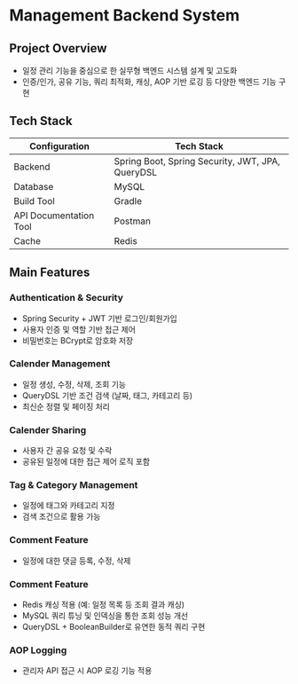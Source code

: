 # Management Backend System
## Project Overview
- 일정 관리 기능을 중심으로 한 실무형 백엔드 시스템 설계 및 고도화
- 인증/인가, 공유 기능, 쿼리 최적화, 캐싱, AOP 기반 로깅 등 다양한 백엔드 기능 구현

## Tech Stack
| Configuration | Tech Stack |
|------|-----------|
| Backend | Spring Boot, Spring Security, JWT, JPA, QueryDSL |
| Database | MySQL |
| Build Tool | Gradle |
| API Documentation Tool | Postman |
| Cache | Redis |

## Main Features
### Authentication & Security
- Spring Security + JWT 기반 로그인/회원가입
- 사용자 인증 및 역할 기반 접근 제어
- 비밀번호는 BCrypt로 암호화 저장

### Calender Management
- 일정 생성, 수정, 삭제, 조회 기능
- QueryDSL 기반 조건 검색 (날짜, 태그, 카테고리 등)
- 최신순 정렬 및 페이징 처리

### Calender Sharing
- 사용자 간 공유 요청 및 수락
- 공유된 일정에 대한 접근 제어 로직 포함

### Tag & Category Management
- 일정에 태그와 카테고리 지정
- 검색 조건으로 활용 가능

### Comment Feature
- 일정에 대한 댓글 등록, 수정, 삭제

### Comment Feature
- Redis 캐싱 적용 (예: 일정 목록 등 조회 결과 캐싱)
- MySQL 쿼리 튜닝 및 인덱싱을 통한 조회 성능 개선
- QueryDSL + BooleanBuilder로 유연한 동적 쿼리 구현

### AOP Logging
- 관리자 API 접근 시 AOP 로깅 기능 적용
